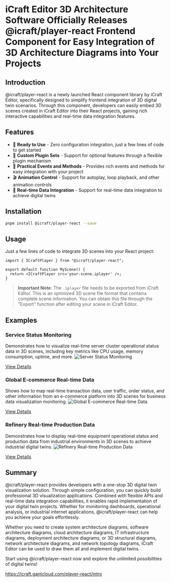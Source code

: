 # iCraft Editor 3D Architecture Software Officially Releases @icraft/player-react Frontend Component for Easy Integration of 3D Architecture Diagrams into Your Projects

## Introduction

@icraft/player-react is a newly launched React component library by iCraft Editor, specifically designed to simplify frontend integration of 3D digital twin scenarios. Through this component, developers can easily embed 3D scenes created in iCraft Editor into their React projects, gaining rich interactive capabilities and real-time data integration features.

## Features

- 🚀 **Ready to Use** - Zero configuration integration, just a few lines of code to get started
- 🎨 **Custom Plugin Sets** - Support for optional features through a flexible plugin mechanism
- 🔌 **Practical Events and Methods** - Provides rich events and methods for easy integration with your project
- 🎬 **Animation Control** - Support for autoplay, loop playback, and other animation controls
- 🔌 **Real-time Data Integration** - Support for real-time data integration to achieve digital twins

## Installation

```bash
pnpm install @icraft/player-react --save
```

## Usage

Just a few lines of code to integrate 3D scenes into your React project:

```tsx
import { ICraftPlayer } from "@icraft/player-react";
 
export default function MyScene() {
  return <ICraftPlayer src='your-scene.iplayer' />;
}
```

> **Important Note**: The `.iplayer` file needs to be exported from iCraft Editor. This is an optimized 3D scene file format that contains complete scene information. You can obtain this file through the "Export" function after editing your scene in iCraft Editor.

## Examples

### Service Status Monitoring
Demonstrates how to visualize real-time server cluster operational status data in 3D scenes, including key metrics like CPU usage, memory consumption, uptime, and more.
![Server Status Monitoring](https://raw.githubusercontent.com/gantFDT/icraft/refs/heads/main/public/images/website/server.webp)
  
[View Details](https://icraft.gantcloud.com/player-react/example/serverstatus)

### Global E-commerce Real-time Data
Shows how to map real-time transaction data, user traffic, order status, and other information from an e-commerce platform into 3D scenes for business data visualization monitoring.
![Global E-commerce Real-time Data](https://raw.githubusercontent.com/gantFDT/icraft/refs/heads/main/public/images/website/E-commerce.webp)
  
[View Details](https://icraft.gantcloud.com/player-react/example/ecommerce)

### Refinery Real-time Production Data
Demonstrates how to display real-time equipment operational status and production data from industrial environments in 3D scenes to achieve industrial digital twins.
![Refinery Real-time Production Data](https://raw.githubusercontent.com/gantFDT/icraft/refs/heads/main/public/images/website/Refining.webp)

[View Details](https://icraft.gantcloud.com/player-react/example/refinery)

## Summary
@icraft/player-react provides developers with a one-stop 3D digital twin visualization solution. Through simple configuration, you can quickly build professional 3D visualization applications. Combined with flexible APIs and real-time data integration capabilities, it enables rapid implementation of your digital twin projects. Whether for monitoring dashboards, operational analysis, or industrial internet applications, @icraft/player-react can help you achieve your goals effortlessly.

Whether you need to create system architecture diagrams, software architecture diagrams, cloud architecture diagrams, IT infrastructure diagrams, deployment architecture diagrams, or 3D structural diagrams, network architecture diagrams, and network topology diagrams, iCraft Editor can be used to draw them all and implement digital twins.

Start using @icraft/player-react now and explore the unlimited possibilities of digital twins!

https://icraft.gantcloud.com/player-react/intro
